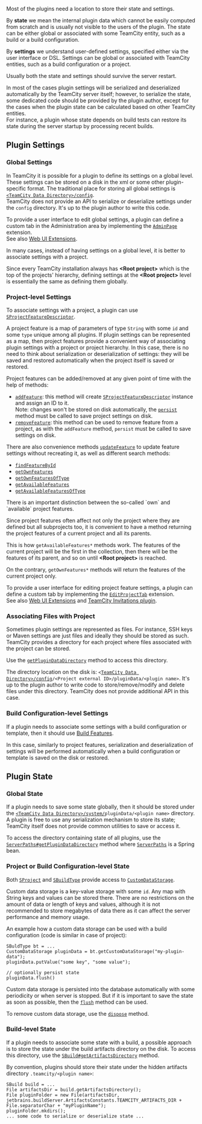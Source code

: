 [//]: # (title: Storing Plugin State and Settings)
[//]: # (auxiliary-id: Storing+Plugin+State+and+Settings.html)

Most of the plugins need a location to store their state and settings.

By __state__ we mean the internal plugin data which cannot be easily computed from scratch and is usually not visible to the users of the plugin. The state can be either global or associated with some TeamCity entity, such as a build or a build configuration.   

By __settings__ we understand user-defined settings, specified either via the user interface or DSL. Settings can be global or associated with TeamCity entities, such as a build configuration or a project.   

Usually both the state and settings should survive the server restart. 

In most of the cases plugin settings will be serialized and deserialized automatically by the TeamCity server itself; however, to serialize the state, some dedicated code should be provided by the plugin author, except for the cases when the plugin state can be calculated based on other TeamCity entities.      
For instance, a plugin whose state depends on build tests can restore its state during the server startup by processing recent builds. 

## Plugin Settings

### Global Settings

In TeamCity it is possible for a plugin to define its settings on a global level. These settings can be stored on a disk in the xml or some other plugin-specific format. The traditional place for storing all global settings is [`<TeamCity Data Directory>/config`](https://www.jetbrains.com/help/teamcity/teamcity-data-directory.html#TeamCityDataDirectory-StructureofTeamCityDataDirectory).   
TeamCity does not provide an API to serialize or deserialize settings under the `config` directory. It's up to the plugin author to write this code.

To provide a user interface to edit global settings, a plugin can define a custom tab in the Administration area by implementing the [`AdminPage`](http://javadoc.jetbrains.net/teamcity/openapi/current/jetbrains/buildServer/controllers/admin/AdminPage.html) extension.    
See also [Web UI Extensions](web-ui-extensions.md).

<note>
 
In many cases, instead of having settings on a global level, it is better to associate settings with a project.

Since every TeamCity installation always has __&lt;Root project&gt;__ which is the top of the projects' hierarchy, defining settings at the __&lt;Root project&gt;__ level is essentially the same as defining them globally. 
 </note>

### Project-level Settings

To associate settings with a project, a plugin can use [`SProjectFeatureDescriptor`](http://javadoc.jetbrains.net/teamcity/openapi/current/jetbrains/buildServer/serverSide/SProjectFeatureDescriptor.html).

A project feature is a map of parameters of type `String` with some `id` and some `type` unique among all plugins. If plugin settings can be represented as a map, then project features provide a convenient way of associating plugin settings with a project or project hierarchy. In this case, there is no need to think about serialization or deserialization of settings: they will be saved and restored automatically when the project itself is saved or restored. 


Project features can be added/removed at any given point of time with the help of methods:
* [`addFeature`](http://javadoc.jetbrains.net/teamcity/openapi/current/jetbrains/buildServer/serverSide/SProject.html#addFeature-java.lang.String-java.util.Map-): this method will create [`SProjectFeatureDescriptor`](http://javadoc.jetbrains.net/teamcity/openapi/current/jetbrains/buildServer/serverSide/SProjectFeatureDescriptor.html) instance and assign an ID to it.    
  Note: changes won't be stored on disk automatically, the [`persist`](http://javadoc.jetbrains.net/teamcity/openapi/current/jetbrains/buildServer/serverSide/SProject.html#persist--) method must be called to save project settings on disk.
* [`removeFeature`](http://javadoc.jetbrains.net/teamcity/openapi/current/jetbrains/buildServer/serverSide/SProject.html#removeFeature-java.lang.String-): this method can be used to remove feature from a project, as with the `addFeature` method, `persist` must be called to save settings on disk.

There are also convenience methods [`updateFeature`](http://javadoc.jetbrains.net/teamcity/openapi/current/jetbrains/buildServer/serverSide/SProject.html#updateFeature-java.lang.String-java.lang.String-java.util.Map-) to update feature settings without recreating it, as well as different search methods:
* [`findFeatureById`](http://javadoc.jetbrains.net/teamcity/openapi/current/jetbrains/buildServer/serverSide/SProject.html#findFeatureById-java.lang.String-)
* [`getOwnFeatures`](http://javadoc.jetbrains.net/teamcity/openapi/current/jetbrains/buildServer/serverSide/SProject.html#getOwnFeatures--) 
* [`getOwnFeaturesOfType`](http://javadoc.jetbrains.net/teamcity/openapi/current/jetbrains/buildServer/serverSide/SProject.html#getOwnFeaturesOfType--) 
* [`getAvailableFeatures`](http://javadoc.jetbrains.net/teamcity/openapi/current/jetbrains/buildServer/serverSide/SProject.html#getAvailableFeatures--) 
* [`getAvailableFeaturesOfType`](http://javadoc.jetbrains.net/teamcity/openapi/current/jetbrains/buildServer/serverSide/SProject.html#getAvailableFeaturesOfType-java.lang.String-) 

<note>
There is an important distinction between the so-called `own` and `available` project features. 
 
Since project features often affect not only the project where they are defined but all subprojects too, it is convenient to have a method returning the project features of a current project and all its parents.

This is how `getAvailableFeatures*` methods work. The features of the current project will be the first in the collection, then there will be the features of its parent, and so on until __&lt;Root project&gt;__ is reached.

On the contrary,  `getOwnFeatures*` methods will return the features of the current project only.


To provide a user interface for editing project feature settings, a plugin can define a custom tab by implementing the [`EditProjectTab`](http://javadoc.jetbrains.net/teamcity/openapi/current/jetbrains/buildServer/controllers/admin/projects/EditProjectTab.html) extension.    
See also [Web UI Extensions](web-ui-extensions.md) and [TeamCity Invitations plugin](https://github.com/JetBrains/teamcity-invitations-plugin).

### Associating Files with Project

Sometimes plugin settings are represented as files. For instance, SSH keys or Maven settings are just files and ideally they should be stored as such.    
TeamCity provides a directory for each project where files associated with the project can be stored.

Use the [`getPluginDataDirectory`](http://javadoc.jetbrains.net/teamcity/openapi/current/jetbrains/buildServer/serverSide/SProject.html#getPluginDataDirectory-java.lang.String-) method to access this directory.

The directory location on the disk is: `<`[`TeamCity Data Directory>/config`](https://www.jetbrains.com/help/teamcity/2019.1/teamcity-data-directory.html#TeamCityDataDirectory-StructureofTeamCityDataDirectory)`/<Project external ID>/pluginData/<plugin name>`. 
It's up to the plugin author to write code to store/remove/modify and delete files under this directory. TeamCity does not provide additional API in this case.

### Build Configuration-level Settings

If a plugin needs to associate some settings with a build configuration or template, then it should use [Build Features](build-features.md).

In this case, similarly to project features, serialization and deserialization of settings will be performed automatically when a build configuration or 
template is saved on the disk or restored.

## Plugin State

### Global State

If a plugin needs to save some state globally, then it should be stored under the [`<TeamCity Data Directory>/system/`](https://www.jetbrains.com/help/teamcity/2019.1/teamcity-data-directory.html#TeamCityDataDirectory-systemDir)`pluginData/<plugin name>` directory.      
A plugin is free to use any serialization mechanism to store its state; TeamCity itself does not provide common utilities to save or access it.

To access the directory containing state of all plugins, use the [`ServerPaths#getPluginDataDirectory`](http://javadoc.jetbrains.net/teamcity/openapi/current/jetbrains/buildServer/serverSide/ServerPaths.html#getPluginDataDirectory--) method where [`ServerPaths`](http://javadoc.jetbrains.net/teamcity/openapi/current/jetbrains/buildServer/serverSide/ServerPaths.html) is a Spring bean.

### Project or Build Configuration-level State

Both [`SProject`](http://javadoc.jetbrains.net/teamcity/openapi/current/jetbrains/buildServer/serverSide/SProject.html) and [`SBuildType`](http://javadoc.jetbrains.net/teamcity/openapi/current/jetbrains/buildServer/serverSide/SBuildType.html) provide access to [`CustomDataStorage`](http://javadoc.jetbrains.net/teamcity/openapi/current/jetbrains/buildServer/serverSide/CustomDataStorage.html).

Custom data storage is a key-value storage with some `id`. Any map with String keys and values can be stored there. There are no restrictions on the amount of data or length of keys and values, although it is not recommended to store megabytes of data there as it can affect the server performance and memory usage. 


An example how a custom data storage can be used with a build configuration (code is similar in case of project):

```Shell
SBuldType bt = ...
CustomDataStorage pluginData = bt.getCustomDataStorage("my-plugin-data");
pluginData.putValue("some key", "some value");

// optionally persist state
pluginData.flush()
```

Custom data storage is persisted into the database automatically with some periodicity or when server is stopped. But if it is important to save the state as soon as possible, then the [`flush`](http://javadoc.jetbrains.net/teamcity/openapi/current/jetbrains/buildServer/serverSide/CustomDataStorage.html#flush--) method can be used.

To remove custom data storage, use the [`dispose`](http://javadoc.jetbrains.net/teamcity/openapi/current/jetbrains/buildServer/serverSide/CustomDataStorage.html#dispose--) method.

### Build-level State

If a plugin needs to associate some state with a build, a possible approach is to store the state under the build artifacts directory on the disk. To access this directory, use the [`SBuild#getArtifactsDirectory`](http://javadoc.jetbrains.net/teamcity/openapi/current/jetbrains/buildServer/serverSide/SBuild.html#getArtifactsDirectory--) method.

By convention, plugins should store their state under the hidden artifacts directory `.teamcity/<plugin name>`:

```Shell
SBuild build = ...
File artifactsDir = build.getArtifactsDirectory();
File pluginFolder = new File(artifactsDir, jetbrains.buildServer.ArtifactsConstants.TEAMCITY_ARTIFACTS_DIR + File.separatorChar + "myPluginName");
pluginFolder.mkdirs();
... some code to serialize or deserialize state ...
```
 
